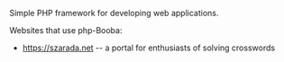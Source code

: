Simple PHP framework for developing web applications.

Websites that use php-Booba:
* https://szarada.net -- a portal for enthusiasts of solving crosswords
